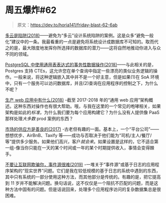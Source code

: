 # 周五爆炸#62

> 原文：<https://dev.to/horia141/friday-blast-62-6ab>

[多云是陷阱(2018)](https://bravenewgeek.com/multi-cloud-is-a-trap/)——避免为“多云”设计系统陷阱的案例。这是众多“避免一般化”建议中的一条。我最看重的一点是避免将系统设计成数据库不可知的。取而代之的是，最大限度地发挥你所选择的数据库的潜力——这将自然地推动你进入与众不同的领域。

[PostgreSQL 中使用通用表表达式的事务性数据操作(2018)](https://dev.to/robconery/transactional-data-operations-in-postgresql-using-common-table-expressions-59g7)——与此相关的是，Postgres 支持 CTEs，这允许您在单个查询中指定一些漂亮的类似业务逻辑的操作。一般来说，将这种逻辑嵌入其中并不是一个好主意，但是如果(1)在 SoA 环境中，只有一个服务可以访问数据库，并且(2)查询在应用程序的控制之下，为什么不呢？

[生产 web 应用中有什么(2018)](https://stephenmann.io/post/whats-in-a-production-web-application/) -截至 2017-2018 年的“通用 web 应用”架构概述。这种东西对操作也有很大帮助。哦，与我在这里的一个常见的咆哮相关，如果架构是如此的*标准*，为什么我们要为每个应用构建它？为什么没有人提供像 PaaS 那样处理*大多数* prod 案例的东西？

[市场的供应方是善良的(2017)](https://andrewchen.co/why-uber-for-x-failed/) -古老但有趣的一面。基本上，一个“平台公司”——想想优步、AirBnB、Taxify 等——成功与否取决于他们能为“司机/主人/餐厅/等”提供多少服务。如果他们高兴，客户*就会来*。如果设置是这样的，它不适合第一组-像当你只能在一天的某个时间或一年的某个时期提供收入，事情会变得棘手。

[不要让互联网欺骗你，事件源很难(2019)](https://chriskiehl.com/article/event-sourcing-is-hard) -一堆关于“事件源”或基于日志的应用程序架构的“现实世界”问题。它们是我在较低规模的基于日志的系统中遇到的东西，其中只有系统的一部分使用这种方法，而其他部分是传统的。有趣的是，把它提高到 11 岁并不能解决问题。换句话说，这不仅仅是一个阻抗不匹配的问题，而是这种方法中固有的问题。但是话说回来，处理多个应用程序访问的复杂数据集总是很困难。